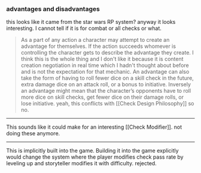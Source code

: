 ### advantages and disadvantages
this looks like it came from the star wars RP system?
anyway it looks interesting. I cannot tell if it is for combat or all checks or what.
> As a part of any action a character may attempt to create an advantage for themselves. If the action succeeds whomever is controlling the character gets to describe the advantage they create.
> I think this is the whole thing and I don't like it because it is content creation negotiation in real time which I hadn't thought about before and is not the expectation for that mechanic.
> An advantage can also take the form of having to roll fewer dice on a skill check in the future, extra damage dice on an attack roll, or a bonus to initiative. Inversely an advantage might mean that the character’s opponents have to roll more dice on skill checks, get fewer dice on their damage rolls, or lose initiative.
> yeah, this conflicts with [[Check Design Philosophy]] so no.

---

This sounds like it could make for an interesting [[Check Modifier]]. not doing these anymore.

---

This is implicitly built into the game. Building it into the game explicitly would change the system where the player modifies check pass rate by leveling up and storyteller modifies it with difficulty. rejected.